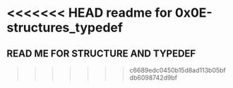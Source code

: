 <<<<<<< HEAD
readme for 0x0E-structures_typedef
=======
## READ ME FOR STRUCTURE AND TYPEDEF
>>>>>>> c6689edc0450b15d8ad113b05bfdb6098742d9bf
